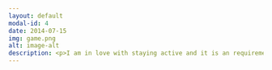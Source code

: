```yaml
---
layout: default
modal-id: 4
date: 2014-07-15
img: game.png
alt: image-alt
description: <p>I am in love with staying active and it is an requirement for me to keep a well balanced life. I grew up in this lifestyle and have been skiing and mountain biking for 10 years. In response, I was introduced to weight lifting and various sports in which I regularly participate. I am in love with the community that can be found when engaging in these lifestyle activities. <img class="img-responsive" src="img/collage.jpg" alt="hobbies" /><b></b><img class="img-responsive" src="img/i1.jpg" alt="volunteer" /><b></b><img class="img-responsive" src="img/i2.jpg" alt="volunteer" /><b></b><img class="img-responsive" src="img/i3.jpg" alt="volunteer" /><b></b><img class="img-responsive" src="img/i4.jpg" alt="volunteer" /><b></b><img class="img-responsive" src="img/i5.jpg" alt="volunteer" /><b></b><img class="img-responsive" src="img/i6.jpg" alt="volunteer" /><b></b><img class="img-responsive" src="img/i7.jpg" alt="volunteer" /><b></b><img class="img-responsive" src="img/i8.jpg" alt="volunteer" /><b></b>
---
```

